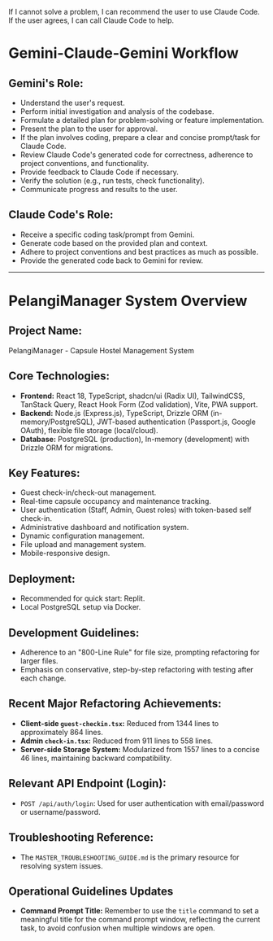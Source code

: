 If I cannot solve a problem, I can recommend the user to use Claude Code. If the user agrees, I can call Claude Code to help.

# Gemini-Claude-Gemini Workflow

## Gemini's Role:
- Understand the user's request.
- Perform initial investigation and analysis of the codebase.
- Formulate a detailed plan for problem-solving or feature implementation.
- Present the plan to the user for approval.
- If the plan involves coding, prepare a clear and concise prompt/task for Claude Code.
- Review Claude Code's generated code for correctness, adherence to project conventions, and functionality.
- Provide feedback to Claude Code if necessary.
- Verify the solution (e.g., run tests, check functionality).
- Communicate progress and results to the user.

## Claude Code's Role:
- Receive a specific coding task/prompt from Gemini.
- Generate code based on the provided plan and context.
- Adhere to project conventions and best practices as much as possible.
- Provide the generated code back to Gemini for review.

---

# PelangiManager System Overview

## Project Name:
PelangiManager - Capsule Hostel Management System

## Core Technologies:
- **Frontend:** React 18, TypeScript, shadcn/ui (Radix UI), TailwindCSS, TanStack Query, React Hook Form (Zod validation), Vite, PWA support.
- **Backend:** Node.js (Express.js), TypeScript, Drizzle ORM (in-memory/PostgreSQL), JWT-based authentication (Passport.js, Google OAuth), flexible file storage (local/cloud).
- **Database:** PostgreSQL (production), In-memory (development) with Drizzle ORM for migrations.

## Key Features:
- Guest check-in/check-out management.
- Real-time capsule occupancy and maintenance tracking.
- User authentication (Staff, Admin, Guest roles) with token-based self check-in.
- Administrative dashboard and notification system.
- Dynamic configuration management.
- File upload and management system.
- Mobile-responsive design.

## Deployment:
- Recommended for quick start: Replit.
- Local PostgreSQL setup via Docker.

## Development Guidelines:
- Adherence to an "800-Line Rule" for file size, prompting refactoring for larger files.
- Emphasis on conservative, step-by-step refactoring with testing after each change.

## Recent Major Refactoring Achievements:
- **Client-side `guest-checkin.tsx`:** Reduced from 1344 lines to approximately 864 lines.
- **Admin `check-in.tsx`:** Reduced from 911 lines to 558 lines.
- **Server-side Storage System:** Modularized from 1557 lines to a concise 46 lines, maintaining backward compatibility.

## Relevant API Endpoint (Login):
- `POST /api/auth/login`: Used for user authentication with email/password or username/password.

## Troubleshooting Reference:
- The `MASTER_TROUBLESHOOTING_GUIDE.md` is the primary resource for resolving system issues.

## Operational Guidelines Updates

- **Command Prompt Title:** Remember to use the `title` command to set a meaningful title for the command prompt window, reflecting the current task, to avoid confusion when multiple windows are open.
